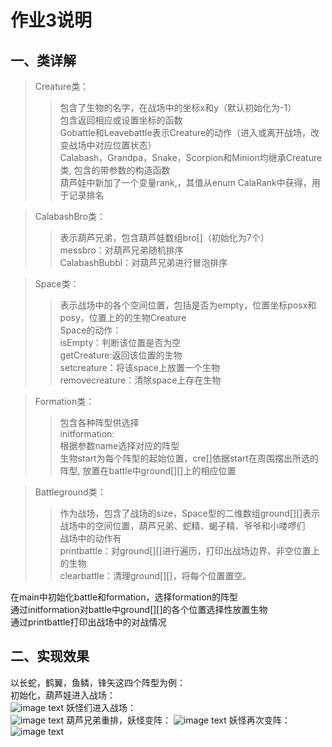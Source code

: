 作业3说明
========
一、类详解
--------
>Creature类：<br>
>>包含了生物的名字，在战场中的坐标x和y（默认初始化为-1）<br>
>>包含返回相应或设置坐标的函数<br>
>>Gobattle和Leavebattle表示Creature的动作（进入或离开战场，改变战场中对应位置状态）<br>
>>Calabash，Grandpa，Snake，Scorpion和Minion均继承Creature类, 包含的带参数的构造函数<br>
>>葫芦娃中新加了一个变量rank,，其值从enum CalaRank中获得，用于记录排名<br>

>CalabashBro类：<br>
>>表示葫芦兄弟，包含葫芦娃数组bro[]（初始化为7个）<br>
>>messbro：对葫芦兄弟随机排序<br>
>>CalabashBubbl：对葫芦兄弟进行冒泡排序<br>

>Space类：<br>
>>表示战场中的各个空间位置，包括是否为empty，位置坐标posx和posy，位置上的的生物Creature<br>
>>Space的动作：<br>
>>isEmpty：判断该位置是否为空<br>
>>getCreature:返回该位置的生物<br>
>>setcreature：将该space上放置一个生物<br>
>>removecreature：清除space上存在生物<br>

>Formation类：<br>
>>包含各种阵型供选择<br>
>>initformation:<br>
>>根据参数name选择对应的阵型<br>
>>生物start为每个阵型的起始位置，cre[]依据start在周围摆出所选的阵型, 放置在battle中ground[][]上的相应位置<br>

>Battleground类：<br>
>>作为战场，包含了战场的size，Space型的二维数组ground[][]表示战场中的空间位置，葫芦兄弟、蛇精、蝎子精、爷爷和小喽啰们<br>
>>战场中的动作有<br>
>>printbattle：对ground[][]进行遍历，打印出战场边界、非空位置上的生物<br>
>>clearbattle：清理ground[][]，将每个位置置空。<br>

在main中初始化battle和formation，选择formation的阵型<br>
通过initformation对battle中ground[][]的各个位置选择性放置生物<br>
通过printbattle打印出战场中的对战情况<br>

二、实现效果
----------
以长蛇，鹤翼，鱼鳞，锋矢这四个阵型为例：<br>
初始化，葫芦娃进入战场：<br>
![image text](https://github.com/NJUTto/java-2018f-homework/blob/master/20180925/童成伟-161220120/1.png)
妖怪们进入战场：<br>
![image text](https://github.com/NJUTto/java-2018f-homework/blob/master/20180925/童成伟-161220120/2.png)
葫芦兄弟重排，妖怪变阵：
![image text](https://github.com/NJUTto/java-2018f-homework/blob/master/20180925/童成伟-161220120/3.png)
妖怪再次变阵：
![image text](https://github.com/NJUTto/java-2018f-homework/blob/master/20180925/童成伟-161220120/4.png)
